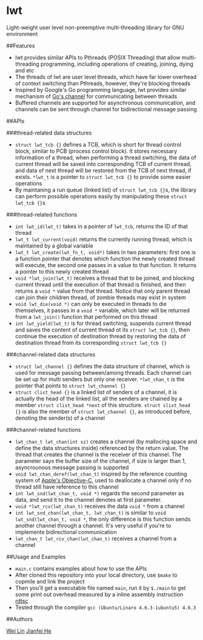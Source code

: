 lwt 
============
Light-weight user level non-preemptive multi-threading library for GNU environment

##Features

- lwt provides similar APIs to Pthreads (POSIX Threading) that allow multi-threading programming, including operations of creating, joining, dying and etc
- The threads of lwt are user level threads, which have far lower overhead of context switching than Pthreads, however, they're blocking threads
- Inspired by Google's Go programming language, lwt provides similar mechanism of [Go's channel](http://golang.org/doc/effective_go.html#channels) for communicating between threads
- Buffered channels are supported for asynchronous communication, and channels can be sent through channel for bidirectional message passing

##APIs

###thread-related data structures
- `struct lwt_tcb {}` defines a TCB, which is short for thread control block, similar to PCB (process control block). It stores necessary information of a thread, when performing a thread switching, the data of current thread will be saved into corresponding TCB of current thread, and data of next thread will be restored from the TCB of next thread, if exists. `*lwt_t` is a pointer to `struct lwt_tcb {}` to provide some easier operations
- By maintaning a run queue (linked list) of `struct lwt_tcb {}`s, the library can perform possible operations easily by manipulating these `struct lwt_tcb {}`s

###thread-related functions
- `int lwt_id(lwt_t)` takes in a pointer of `lwt_tcb`, returns the ID of that thread
- `lwt_t lwt_current(void)` returns the currently running thread, which is maintained by a global variable
- `lwt_t lwt_create(lwt_fn_t, void*)` takes in two parameters: first one is a function pointer that denotes which function the newly created thread will execute, the second one passes in a value to that function. It returns a pointer to this newly created thread
- `void *lwt_join(lwt_t)` receives a thread that to be joined, and blocking current thread until the execution of that thread is finished, and then returns a `void *` value from that thread. Notice that only parent thread can join their children thread, of zombie threads may exist in system
- `void lwt_die(void *)` can only be executed in threads to die themselves, it passes in a `void *` variable, which later will be returned from a `lwt_join()` function that performed on this thread
- `int lwt_yield(lwt_t)` is for thread switching, suspends current thread and saves the content of current thread ot its `struct lwt_tcb {}`, then continue the execution of destination thread by restoring the data of destination thread from its corresponding `struct lwt_tcb {}`

###channel-related data structures

- `struct lwt_channel {}` defines the data structure of channel, which is used for message passing between/among threads. Each channel can be set up for multi senders but only one receiver. `*lwt_chan_t` is the pointer that points to `struct lwt_channel {}`
- `struct clist_head {}` is a linked list of senders of a channel, it is actually the head of the linked list, all the senders are chained by a member `struct clist_head *next` of this structure. `struct slist_head {}` is also the member of `struct lwt_channel {}`, as introduced before, denoting the sender(s) of a channel

###channel-related functions

- `lwt_chan_t lwt_chan(int sz)` creates a channel (by mallocing space and define the data structures inside) referenced by the return value. The thread that creates the channel is the receiver of this channel. The parameter says the buffer size of the channel, if size is larger than 1, asyncrounous message passing is supported
- `void lwt_chan_deref(lwt_chan_t)` inspired by the reference counting system of [Apple's Objective-C](https://developer.apple.com/library/mac/documentation/cocoa/conceptual/ProgrammingWithObjectiveC/Introduction/Introduction.html), used to deallocate a channel only if no thread still have reference to this channel
- `int lwt_snd(lwt_chan_t, void *)` regards the second parameter as data, and send it to the channel denotes at first parameter.
- `void *lwt_rcv(lwt_chan_t)` receives the data `void *` from a channel
- `int lwt_snd_chan(lwt_chan_t, lwt_chan_t)` is similar to `void lwt_snd(lwt_chan_t, void *`, the only difference is this function sends another channel through a channel. It's very useful if you're to implemente bidirectional communication
- `lwt_chan_t lwt_rcv_chan(lwt_chan_t)` receives a channel from a channel

##Usage and Examples

- `main.c` contains examples about how to use the APIs
- After cloned this repository into your local directory, use `$make` to copmile and link the project
- Then you'll get a executable file named `main`, run it by `$./main` to get some print out overhead measured by a inline assembly instruction [rdtsc](http://en.wikipedia.org/wiki/Time_Stamp_Counter)
- Tested through the compiler `gcc (Ubuntu/Linaro 4.6.3-1ubuntu5) 4.6.3`

##Authors

[Wei Lin](http://www.linkedin.com/in/tolinwei/)
[Jianfei He](https://www.linkedin.com/in/jianfeihe)



